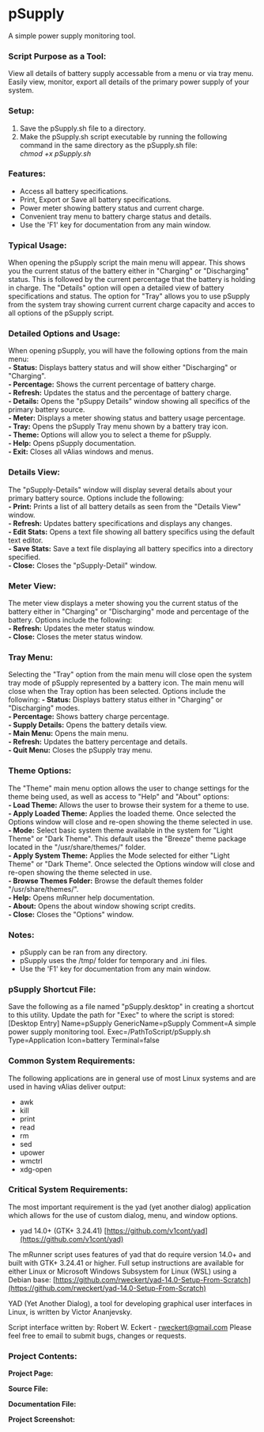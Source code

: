# pSupply
A simple power supply monitoring tool.

### Script Purpose as a Tool:
View all details of battery supply accessable from a menu or via tray menu. Easily view, monitor, export all details of the primary power supply of your system.



### Setup:
1) Save the pSupply.sh file to a directory. <br/>
2) Make the pSupply.sh script executable by running the following command in the same directory as the pSupply.sh file:<br/>
_chmod +x pSupply.sh_

### Features:
- Access all battery specifications. <br/>
- Print, Export or Save all battery specifications. <br/>
- Power meter showing battery status and current charge. <br/>
- Convenient tray menu to battery charge status and details. <br/>
- Use the 'F1' key for documentation from any main window. <br/>

### Typical Usage:
When opening the pSupply script the main menu will appear. This shows you the current status of the battery either in "Charging" or "Discharging" status. This is followed by the current percentage that the battery is holding in charge. The "Details" option will open a detailed view of battery specifications and status. The option for "Tray" allows you to use pSupply from the system tray showing current current charge capacity and acces to all options of the pSupply script.

### Detailed Options and Usage:
When opening pSupply, you will have the following options from the main menu: <br/>
**- Status:** Displays battery status and will show either "Discharging" or "Charging". <br/>
**- Percentage:** Shows the current percentage of battery charge. <br/>
**- Refresh:** Updates the status and the percentage of battery charge. <br/>
**- Details:** Opens the "pSuppy Details" window showing all specifics of the primary battery source. <br/>
**- Meter:** Displays a meter showing status and battery usage percentage. <br/>
**- Tray:** Opens the pSupply Tray menu shown by a battery tray icon. <br/>
**- Theme:** Options will allow you to select a theme for pSupply. <br/>
**- Help:** Opens pSupply documentation. <br/>
**- Exit:** Closes all vAlias windows and menus.

### Details View:
The "pSupply-Details" window will display several details about your primary battery source. Options include the following: <br/>
**- Print:** Prints a list of all battery details as seen from the "Details View" window. <br/>
**- Refresh:** Updates battery specifications and displays any changes. <br/>
**- Edit Stats:** Opens a text file showing all battery specifics using the default text editor. <br/>
**- Save Stats:** Save a text file displaying all battery specifics into a directory specified. <br/>
**- Close:** Closes the "pSupply-Detail" window. <br/>

### Meter View:
The meter view displays a meter showing you the current status of the battery either in "Charging" or "Discharging" mode and percentage of the battery. Options include the following: <br/>
**- Refresh:** Updates the meter status window. <br/>
**- Close:** Closes the meter status window. <br/>

### Tray Menu:
Selecting the "Tray" option from the main menu will close open the system tray mode of pSupply represented by a battery icon. The main menu will close when the Tray option has been selected. Options include the following:
**- Status:** Displays battery status either in "Charging" or "Discharging" modes. <br/>
**- Percentage:** Shows battery charge percentage. <br/>
**- Supply Details:** Opens the battery details view. <br/>
**- Main Menu:** Opens the main menu. <br/>
**- Refresh:** Updates the battery percentage and details. <br/>
**- Quit Menu:** Closes the pSupply tray menu. <br/>

### Theme Options:
The "Theme" main menu option allows the user to change settings for the theme being used, as well as access to "Help" and "About" options:<br/>
**- Load Theme:** Allows the user to browse their system for a theme to use.<br/>
**- Apply Loaded Theme:** Applies the loaded theme. Once selected the Options window will close and re-open showing the theme selected in use.<br/>
**- Mode:** Select basic system theme available in the system for "Light Theme" or "Dark Theme". This default uses the "Breeze" theme package located in the "/usr/share/themes/" folder.<br/>
**- Apply System Theme:** Applies the Mode selected for either "Light Theme" or "Dark Theme". Once selected the Options window will close and re-open showing the theme selected in use.<br/>
**- Browse Themes Folder:** Browse the default themes folder "/usr/share/themes/".<br/>
**- Help:** Opens mRunner help documentation.<br/>
**- About:** Opens the about window showing script credits.<br/>
**- Close:** Closes the "Options" window.

### Notes:
- pSupply can be ran from any directory. <br/>
- pSupply uses the /tmp/ folder for temporary and .ini files. <br/>
- Use the 'F1' key for documentation from any main window. <br/>

### pSupply Shortcut File:
Save the following as a file named "pSupply.desktop" in creating a shortcut to this utility. Update the path for "Exec" to where the script is stored:
[Desktop Entry]
Name=pSupply
GenericName=pSupply
Comment=A simple power supply monitoring tool.
Exec=/PathToScript/pSupply.sh
Type=Application
Icon=battery
Terminal=false

### Common System Requirements:
The following applications are in general use of most Linux systems and are used in having vAlias deliver output:
- awk
- kill
- print
- read
- rm
- sed
- upower
- wmctrl
- xdg-open

### Critical System Requirements:
The most important requirement is the yad (yet another dialog) application which allows for the use of custom dialog, menu, and window options.

- yad 14.0+ (GTK+ 3.24.41) [https://github.com/v1cont/yad](https://github.com/v1cont/yad)

The mRunner script uses features of yad that do require version 14.0+ and built with GTK+ 3.24.41 or higher. Full setup instructions are available for either Linux or Microsoft Windows Subsystem for Linux (WSL) using a Debian base: [https://github.com/rweckert/yad-14.0-Setup-From-Scratch](https://github.com/rweckert/yad-14.0-Setup-From-Scratch)

YAD (Yet Another Dialog), a tool for developing graphical user interfaces in Linux, is written by Victor Ananjevsky.

Script interface written by: Robert W. Eckert - rweckert@gmail.com
Please feel free to email to submit bugs, changes or requests.

### Project Contents:
**Project Page:** <br/>

**Source File:** <br/>

**Documentation File:** <br/>

**Project Screenshot:** <br/>

